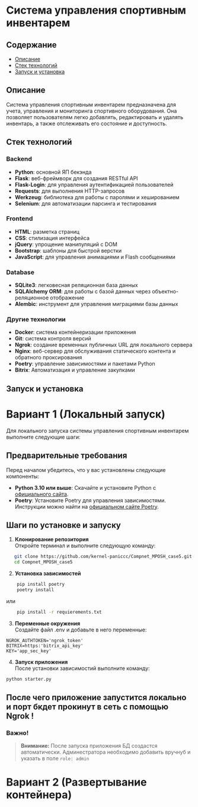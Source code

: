 # Система управления спортивным инвентарем

## Содержание
- [Описание](#описание)
- [Стек технологий](#стек-технологий)
- [Запуск и установка](#запуск-и-установка)

## Описание
Система управления спортивным инвентарем предназначена для учета, управления и мониторинга спортивного оборудования. Она позволяет пользователям легко добавлять, редактировать и удалять инвентарь, а также отслеживать его состояние и доступность.

## Стек технологий

### Backend
- **Python**: основной ЯП бекэнда
- **Flask**: веб-фреймворк для создания RESTful API
- **Flask-Login**: для управления аутентификацией пользователей
- **Requests**: для выполнения HTTP-запросов
- **Werkzeug**: библиотека для работы с паролями и хешированием
- **Selenium**: для автоматизации парсинга и тестирования

### Frontend
- **HTML**: разметка страниц
- **CSS**: стилизация интерфейса
- **jQuery**: упрощение манипуляций с DOM
- **Bootstrap**: шаблоны для быстрой верстки
- **JavaScript**: для управления анимациями и Flash сообщениями

### Database
- **SQLite3**: легковесная реляционная база данных
- **SQLAlchemy ORM**: для работы с базой данных через объектно-реляционное отображение
- **Alembic**: инструмент для управления миграциями базы данных

### Другие технологии
- **Docker**: система контейнеризации приложения
- **Git**: система контроля версий
- **Ngrok**: создание временных публичных URL для локального сервера
- **Nginx**: веб-сервер для обслуживания статического контента и обратного проксирования
- **Poetry**: управление зависимостями и пакетами Python
- **Bitrix**: Автоматизация и управление закупками

## Запуск и установка

# Вариант 1 (Локальный запуск)

Для локального запуска системы управления спортивным инвентарем выполните следующие шаги:

## Предварительные требования

Перед началом убедитесь, что у вас установлены следующие компоненты:

- **Python 3.10 или выше**: Скачайте и установите Python с [официального сайта](https://www.python.org/downloads/).
- **Poetry**: Установите Poetry для управления зависимостями. Инструкции можно найти на [официальном сайте Poetry](https://python-poetry.org/docs/#installation).

## Шаги по установке и запуску

1. **Клонирование репозитория**\
   Откройте терминал и выполните следующую команду:
```bash
   git clone https://github.com/kernel-paniccc/Compnet_MPOSH_case5.git
   cd Compnet_MPOSH_case5
```

2. **Установка зависимостей**
```bash
    pip install poetry
    poetry install
```
или
```bash
    pip install -r requierements.txt
```
3. **Переменные окружения**\
Создайте файл .env и добавьте в него переменные:
```
NGROK_AUTHTOKEN='ngrok_token'
BITRIX=https:'bitrix_api_key'
KEY='app_sec_key'
```

4. **Запуск приложения**\
После установки зависимостий выполните команду:
```bash
python starter.py
```
## После чего приложение запустится локально и порт бкдет прокинут в сеть с помощью Ngrok !
### Важно!
> **Внимание:** После запуска приложения БД создастся автоматически.
> Админестратора необходимо добавить вручнуб и указать в поле ```role: admin```


# Вариант 2 (Развертывание контейнера)

   
